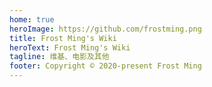 ```yaml
---
home: true
heroImage: https://github.com/frostming.png
title: Frost Ming's Wiki
heroText: Frost Ming's Wiki
tagline: 维基、电影及其他
footer: Copyright © 2020-present Frost Ming
---
```

